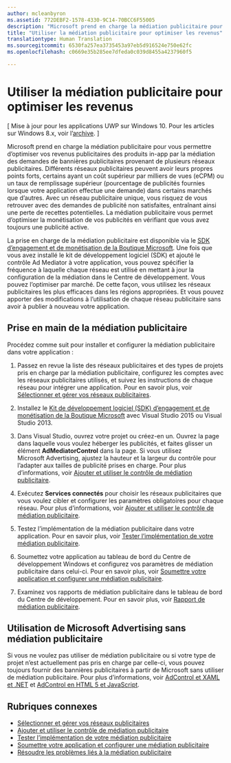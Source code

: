```yaml
---
author: mcleanbyron
ms.assetid: 772DEBF2-1578-4330-9C14-70BCC6F55005
description: "Microsoft prend en charge la médiation publicitaire pour vous permettre d’optimiser vos revenus publicitaires des produits in-app par la médiation des demandes de bannières publicitaires provenant de plusieurs réseaux publicitaires."
title: "Utiliser la médiation publicitaire pour optimiser les revenus"
translationtype: Human Translation
ms.sourcegitcommit: 6530fa257ea3735453a97eb5d916524e750e62fc
ms.openlocfilehash: c0669e35b285ee7dfeda0c039d8455a4237960f5

---
```


#  Utiliser la médiation publicitaire pour optimiser les revenus


\[ Mise à jour pour les applications UWP sur Windows 10. Pour les articles sur Windows 8.x, voir l’[archive](http://go.microsoft.com/fwlink/p/?linkid=619132). \]

Microsoft prend en charge la médiation publicitaire pour vous permettre d’optimiser vos revenus publicitaires des produits in-app par la médiation des demandes de bannières publicitaires provenant de plusieurs réseaux publicitaires. Différents réseaux publicitaires peuvent avoir leurs propres points forts, certains ayant un coût supérieur par milliers de vues (eCPM) ou un taux de remplissage supérieur (pourcentage de publicités fournies lorsque votre application effectue une demande) dans certains marchés que d’autres. Avec un réseau publicitaire unique, vous risquez de vous retrouver avec des demandes de publicité non satisfaites, entraînant ainsi une perte de recettes potentielles. La médiation publicitaire vous permet d’optimiser la monétisation de vos publicités en vérifiant que vous avez toujours une publicité active.

La prise en charge de la médiation publicitaire est disponible via le [SDK d’engagement et de monétisation de la Boutique Microsoft](http://aka.ms/store-em-sdk). Une fois que vous avez installé le kit de développement logiciel (SDK) et ajouté le contrôle Ad Mediator à votre application, vous pouvez spécifier la fréquence à laquelle chaque réseau est utilisé en mettant à jour la configuration de la médiation dans le Centre de développement. Vous pouvez l’optimiser par marché. De cette façon, vous utilisez les réseaux publicitaires les plus efficaces dans les régions appropriées. Et vous pouvez apporter des modifications à l’utilisation de chaque réseau publicitaire sans avoir à publier à nouveau votre application.

## Prise en main de la médiation publicitaire


Procédez comme suit pour installer et configurer la médiation publicitaire dans votre application :

1.  Passez en revue la liste des réseaux publicitaires et des types de projets pris en charge par la médiation publicitaire, configurez les comptes avec les réseaux publicitaires utilisés, et suivez les instructions de chaque réseau pour intégrer une application. Pour en savoir plus, voir [Sélectionner et gérer vos réseaux publicitaires](select-and-manage-your-ad-networks.md).

2.  Installez le [Kit de développement logiciel (SDK) d’engagement et de monétisation de la Boutique Microsoft](http://aka.ms/store-em-sdk) avec Visual Studio 2015 ou Visual Studio 2013.

3.  Dans Visual Studio, ouvrez votre projet ou créez-en un. Ouvrez la page dans laquelle vous voulez héberger les publicités, et faites glisser un élément **AdMediatorControl** dans la page. Si vous utilisez Microsoft Advertising, ajustez la hauteur et la largeur du contrôle pour l’adapter aux tailles de publicité prises en charge. Pour plus d’informations, voir [Ajouter et utiliser le contrôle de médiation publicitaire](add-and-use-the-ad-mediator-control.md).

4.  Exécutez **Services connectés** pour choisir les réseaux publicitaires que vous voulez cibler et configurer les paramètres obligatoires pour chaque réseau. Pour plus d’informations, voir [Ajouter et utiliser le contrôle de médiation publicitaire](add-and-use-the-ad-mediator-control.md).

5.  Testez l’implémentation de la médiation publicitaire dans votre application. Pour en savoir plus, voir [Tester l’implémentation de votre médiation publicitaire](test-your-ad-mediation-implementation.md).

6.  Soumettez votre application au tableau de bord du Centre de développement Windows et configurez vos paramètres de médiation publicitaire dans celui-ci. Pour en savoir plus, voir [Soumettre votre application et configurer une médiation publicitaire](submit-your-app-and-configure-ad-mediation.md).

7.  Examinez vos rapports de médiation publicitaire dans le tableau de bord du Centre de développement. Pour en savoir plus, voir [Rapport de médiation publicitaire](https://msdn.microsoft.com/library/windows/apps/mt148521).

## Utilisation de Microsoft Advertising sans médiation publicitaire


Si vous ne voulez pas utiliser de médiation publicitaire ou si votre type de projet n’est actuellement pas pris en charge par celle-ci, vous pouvez toujours fournir des bannières publicitaires à partir de Microsoft sans utiliser de médiation publicitaire. Pour plus d’informations, voir [AdControl et XAML et .NET](https://msdn.microsoft.com/library/mt313186.aspx) et [AdControl en HTML 5 et JavaScript](https://msdn.microsoft.com/library/mt313130.aspx).

## Rubriques connexes

* [Sélectionner et gérer vos réseaux publicitaires](select-and-manage-your-ad-networks.md)
* [Ajouter et utiliser le contrôle de médiation publicitaire](add-and-use-the-ad-mediator-control.md)
* [Tester l’implémentation de votre médiation publicitaire](test-your-ad-mediation-implementation.md)
* [Soumettre votre application et configurer une médiation publicitaire](submit-your-app-and-configure-ad-mediation.md)
* [Résoudre les problèmes liés à la médiation publicitaire](troubleshoot-ad-mediation.md)
 

 



<!--HONumber=Jun16_HO4-->


